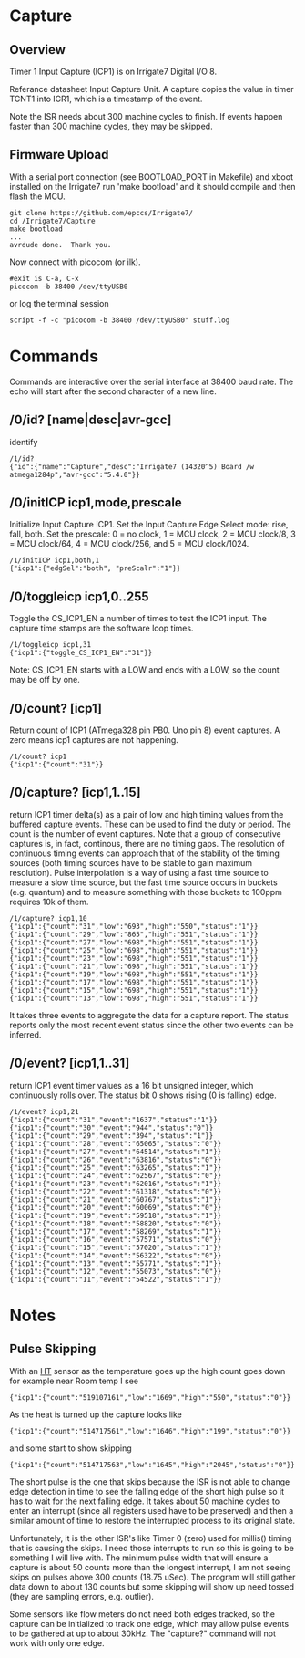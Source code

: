 # Capture 

## Overview

Timer 1 Input Capture (ICP1) is on Irrigate7 Digital I/O 8. 

Referance datasheet Input Capture Unit. A capture copies the value in timer TCNT1 into ICR1, which is a timestamp of the event.

Note the ISR needs about 300 machine cycles to finish. If events happen faster than 300 machine cycles, they may be skipped.

## Firmware Upload

With a serial port connection (see BOOTLOAD_PORT in Makefile) and xboot installed on the Irrigate7 run 'make bootload' and it should compile and then flash the MCU.

```
git clone https://github.com/epccs/Irrigate7/
cd /Irrigate7/Capture
make bootload
...
avrdude done.  Thank you.
``` 

Now connect with picocom (or ilk).


``` 
#exit is C-a, C-x
picocom -b 38400 /dev/ttyUSB0
``` 

or log the terminal session

``` 
script -f -c "picocom -b 38400 /dev/ttyUSB0" stuff.log
``` 


# Commands

Commands are interactive over the serial interface at 38400 baud rate. The echo will start after the second character of a new line. 

## /0/id? [name|desc|avr-gcc]

identify 

``` 
/1/id?
{"id":{"name":"Capture","desc":"Irrigate7 (14320^5) Board /w atmega1284p","avr-gcc":"5.4.0"}}
```

## /0/initICP icp1,mode,prescale

Initialize Input Capture ICP1. Set the Input Capture Edge Select mode: rise, fall, both. Set the prescale: 0 = no clock, 1 = MCU clock, 2 = MCU clock/8, 3 = MCU clock/64, 4 = MCU clock/256, and 5 = MCU clock/1024.

``` 
/1/initICP icp1,both,1
{"icp1":{"edgSel":"both", "preScalr":"1"}}
```

## /0/toggleicp icp1,0..255

Toggle the CS_ICP1_EN a number of times to test the ICP1 input. The capture time stamps are the software loop times.

``` 
/1/toggleicp icp1,31
{"icp1":{"toggle_CS_ICP1_EN":"31"}}
``` 

Note: CS_ICP1_EN starts with a LOW and ends with a LOW, so the count may be off by one.


## /0/count? [icp1]

Return count of ICP1 (ATmega328 pin PB0. Uno pin 8) event captures. A zero means icp1 captures are not happening.

``` 
/1/count? icp1
{"icp1":{"count":"31"}}
```

## /0/capture? [icp1,1..15] 

return ICP1 timer delta(s) as a pair of low and high timing values from the buffered capture events. These can be used to find the duty or period. The count is the number of event captures. Note that a group of consecutive captures is, in fact, continous, there are no timing gaps. The resolution of continuous timing events can approach that of the stability of the timing sources (both timing sources have to be stable to gain maximum resolution). Pulse interpolation is a way of using a fast time source to measure a slow time source, but the fast time source occurs in buckets (e.g. quantum) and to measure something with those buckets to 100ppm requires 10k of them. 

``` 
/1/capture? icp1,10
{"icp1":{"count":"31","low":"693","high":"550","status":"1"}}
{"icp1":{"count":"29","low":"865","high":"551","status":"1"}}
{"icp1":{"count":"27","low":"698","high":"551","status":"1"}}
{"icp1":{"count":"25","low":"698","high":"551","status":"1"}}
{"icp1":{"count":"23","low":"698","high":"551","status":"1"}}
{"icp1":{"count":"21","low":"698","high":"551","status":"1"}}
{"icp1":{"count":"19","low":"698","high":"551","status":"1"}}
{"icp1":{"count":"17","low":"698","high":"551","status":"1"}}
{"icp1":{"count":"15","low":"698","high":"551","status":"1"}}
{"icp1":{"count":"13","low":"698","high":"551","status":"1"}}
```

It takes three events to aggregate the data for a capture report. The status reports only the most recent event status since the other two events can be inferred. 

## /0/event? [icp1,1..31] 

return ICP1 event timer values as a 16 bit unsigned integer, which continuously rolls over. The status bit 0 shows rising (0 is falling) edge.

``` 
/1/event? icp1,21
{"icp1":{"count":"31","event":"1637","status":"1"}}
{"icp1":{"count":"30","event":"944","status":"0"}}
{"icp1":{"count":"29","event":"394","status":"1"}}
{"icp1":{"count":"28","event":"65065","status":"0"}}
{"icp1":{"count":"27","event":"64514","status":"1"}}
{"icp1":{"count":"26","event":"63816","status":"0"}}
{"icp1":{"count":"25","event":"63265","status":"1"}}
{"icp1":{"count":"24","event":"62567","status":"0"}}
{"icp1":{"count":"23","event":"62016","status":"1"}}
{"icp1":{"count":"22","event":"61318","status":"0"}}
{"icp1":{"count":"21","event":"60767","status":"1"}}
{"icp1":{"count":"20","event":"60069","status":"0"}}
{"icp1":{"count":"19","event":"59518","status":"1"}}
{"icp1":{"count":"18","event":"58820","status":"0"}}
{"icp1":{"count":"17","event":"58269","status":"1"}}
{"icp1":{"count":"16","event":"57571","status":"0"}}
{"icp1":{"count":"15","event":"57020","status":"1"}}
{"icp1":{"count":"14","event":"56322","status":"0"}}
{"icp1":{"count":"13","event":"55771","status":"1"}}
{"icp1":{"count":"12","event":"55073","status":"0"}}
{"icp1":{"count":"11","event":"54522","status":"1"}}
```


# Notes

## Pulse Skipping

With an [HT] sensor as the temperature goes up the high count goes down for example near Room temp I see 

[HT]: https://github.com/epccs/LoopSensor/tree/master/HT

``` 
{"icp1":{"count":"519107161","low":"1669","high":"550","status":"0"}}
``` 

As the heat is turned up the capture looks like 

``` 
{"icp1":{"count":"514717561","low":"1646","high":"199","status":"0"}}
``` 

and some start to show skipping

``` 
{"icp1":{"count":"514717563","low":"1645","high":"2045","status":"0"}}
``` 

The short pulse is the one that skips because the ISR is not able to change edge detection in time to see the falling edge of the short high pulse so it has to wait for the next falling edge. It takes about 50 machine cycles to enter an interrupt (since all registers used have to be preserved) and then a similar amount of time to restore the interrupted process to its original state. 

Unfortunately, it is the other ISR's like Timer 0 (zero) used for millis() timing that is causing the skips. I need those interrupts to run so this is going to be something I will live with. The minimum pulse width that will ensure a capture is about 50 counts more than the longest interrupt, I am not seeing skips on pulses above 300 counts (18.75 uSec). The program will still gather data down to about 130 counts but some skipping will show up need tossed (they are sampling errors, e.g. outlier). 

Some sensors like flow meters do not need both edges tracked, so the capture can be initialized to track one edge, which may allow pulse events to be gathered at up to about 30kHz. The "capture?" command will not work with only one edge.
